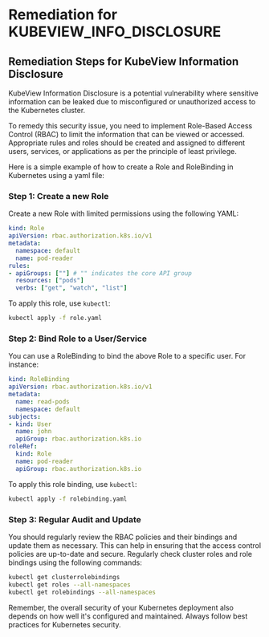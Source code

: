 # Remediation for KUBEVIEW_INFO_DISCLOSURE

## Remediation Steps for KubeView Information Disclosure

KubeView Information Disclosure is a potential vulnerability where sensitive information can be leaked due to misconfigured or unauthorized access to the Kubernetes cluster. 

To remedy this security issue, you need to implement Role-Based Access Control (RBAC) to limit the information that can be viewed or accessed. Appropriate rules and roles should be created and assigned to different users, services, or applications as per the principle of least privilege.

Here is a simple example of how to create a Role and RoleBinding in Kubernetes using a yaml file:

### Step 1: Create a new Role

Create a new Role with limited permissions using the following YAML:

```yaml
kind: Role
apiVersion: rbac.authorization.k8s.io/v1
metadata:
  namespace: default
  name: pod-reader
rules:
- apiGroups: [""] # "" indicates the core API group
  resources: ["pods"]
  verbs: ["get", "watch", "list"]
```
To apply this role, use `kubectl`:

```bash
kubectl apply -f role.yaml
```

### Step 2: Bind Role to a User/Service

You can use a RoleBinding to bind the above Role to a specific user. For instance:

```yaml
kind: RoleBinding
apiVersion: rbac.authorization.k8s.io/v1
metadata:
  name: read-pods
  namespace: default
subjects:
- kind: User
  name: john
  apiGroup: rbac.authorization.k8s.io
roleRef:
  kind: Role
  name: pod-reader
  apiGroup: rbac.authorization.k8s.io
```

To apply this role binding, use `kubectl`:

```bash
kubectl apply -f rolebinding.yaml
```

### Step 3: Regular Audit and Update

You should regularly review the RBAC policies and their bindings and update them as necessary. This can help in ensuring that the access control policies are up-to-date and secure. Regularly check cluster roles and role bindings using the following commands:

```bash
kubectl get clusterrolebindings
kubectl get roles --all-namespaces
kubectl get rolebindings --all-namespaces
```

Remember, the overall security of your Kubernetes deployment also depends on how well it's configured and maintained. Always follow best practices for Kubernetes security.